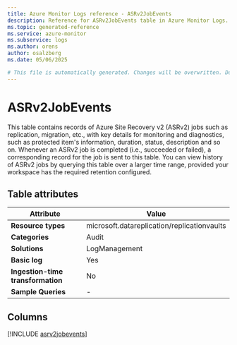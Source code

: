 ```yaml
---
title: Azure Monitor Logs reference - ASRv2JobEvents
description: Reference for ASRv2JobEvents table in Azure Monitor Logs.
ms.topic: generated-reference
ms.service: azure-monitor
ms.subservice: logs
ms.author: orens
author: osalzberg
ms.date: 05/06/2025

# This file is automatically generated. Changes will be overwritten. Do not change this file directly.
---
```


# ASRv2JobEvents

This table contains records of Azure Site Recovery v2 (ASRv2) jobs such as replication, migration, etc., with key details for monitoring and diagnostics, such as protected item's information, duration, status, description and so on. Whenever an ASRv2 job is completed (i.e., succeeded or failed), a corresponding record for the job is sent to this table. You can view history of ASRv2 jobs by querying this table over a larger time range, provided your workspace has the required retention configured.


## Table attributes

|Attribute|Value|
|---|---|
|**Resource types**|microsoft.datareplication/replicationvaults|
|**Categories**|Audit|
|**Solutions**| LogManagement|
|**Basic log**|Yes|
|**Ingestion-time transformation**|No|
|**Sample Queries**|-|



## Columns
  
[!INCLUDE [asrv2jobevents](~/reusable-content/ce-skilling/azure/includes/azure-monitor/reference/tables/asrv2jobevents-include.md)]
